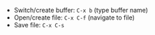 * Switch/create buffer: `C-x b` (type buffer name)
* Open/create file: `C-x C-f` (navigate to file)
* Save file: `C-x C-s`
